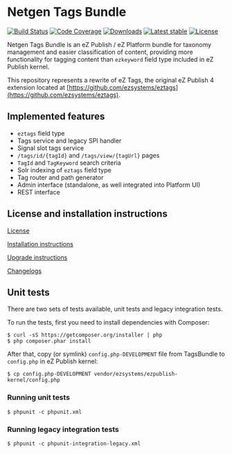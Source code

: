 Netgen Tags Bundle
==================

[![Build Status](https://img.shields.io/travis/netgen/TagsBundle.svg?style=flat-square)](https://travis-ci.org/netgen/TagsBundle)
[![Code Coverage](https://img.shields.io/codecov/c/github/netgen/TagsBundle.svg?style=flat-square)](https://codecov.io/gh/netgen/TagsBundle)
[![Downloads](https://img.shields.io/packagist/dt/netgen/tagsbundle.svg?style=flat-square)](https://packagist.org/packages/netgen/tagsbundle)
[![Latest stable](https://img.shields.io/packagist/v/netgen/tagsbundle.svg?style=flat-square)](https://packagist.org/packages/netgen/tagsbundle)
[![License](https://img.shields.io/packagist/l/netgen/tagsbundle.svg?style=flat-square)](https://packagist.org/packages/netgen/tagsbundle)

Netgen Tags Bundle is an eZ Publish / eZ Platform bundle for taxonomy management and easier classification of content, providing more functionality for tagging content than `ezkeyword` field type included in eZ Publish kernel.

This repository represents a rewrite of eZ Tags, the original eZ Publish 4 extension located at [https://github.com/ezsystems/eztags](https://github.com/ezsystems/eztags).

Implemented features
--------------------

* `eztags` field type
* Tags service and legacy SPI handler
* Signal slot tags service
* `/tags/id/{tagId}` and `/tags/view/{tagUrl}` pages
* `TagId` and `TagKeyword` search criteria
* Solr indexing of `eztags` field type
* Tag router and path generator
* Admin interface (standalone, as well integrated into Platform UI)
* REST interface

License and installation instructions
-------------------------------------

[License](LICENSE)

[Installation instructions](Resources/doc/INSTALL.md)

[Upgrade instructions](Resources/doc/UPGRADE.md)

[Changelogs](Resources/doc/)

Unit tests
----------

There are two sets of tests available, unit tests and legacy integration tests.

To run the tests, first you need to install dependencies with Composer:

    $ curl -sS https://getcomposer.org/installer | php
    $ php composer.phar install

After that, copy (or symlink) `config.php-DEVELOPMENT` file from TagsBundle to `config.php` in eZ Publish kernel:

    $ cp config.php-DEVELOPMENT vendor/ezsystems/ezpublish-kernel/config.php

### Running unit tests

    $ phpunit -c phpunit.xml

### Running legacy integration tests

    $ phpunit -c phpunit-integration-legacy.xml
